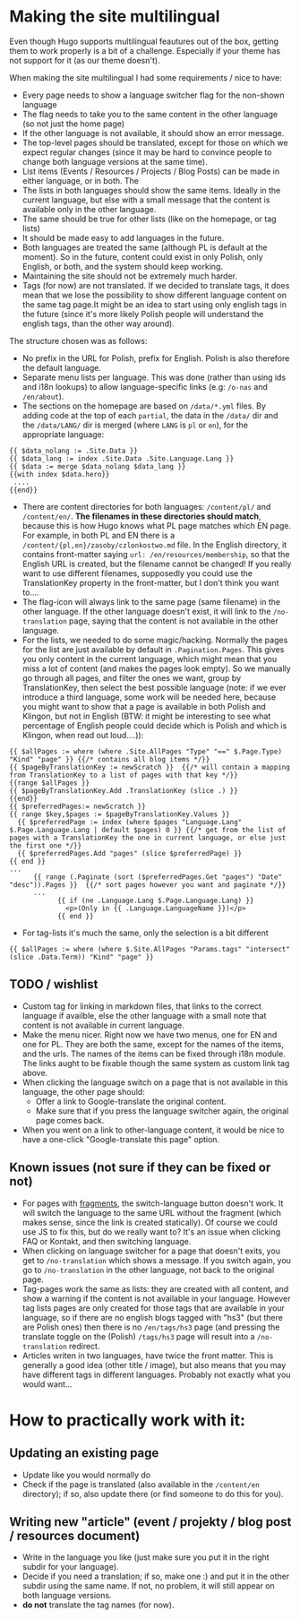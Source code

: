 # Making the site multilingual

Even though Hugo supports multilingual feautures out of the box, getting them to work properly is a bit of a challenge.
Especially if your theme has not support for it (as our theme doesn't).

When making the site multilingual I had some requirements / nice to have:
- Every page needs to show a language switcher flag for the non-shown language
- The flag needs to take you to the same content in the other language (so not just the home page)
- If the other language is not available, it should show an error message.
- The top-level pages should be translated, except for those on which we expect regular changes (since it may be hard to convince people to change both language versions at the same time).
- List items (Events / Resources / Projects / Blog Posts) can be made in either language, or in both. The 
- The lists in both languages should show the same items. Ideally in the current language, but else with a small message that the content is available only in the other language.
- The same should be true for other lists (like on the homepage, or tag lists)
- It should be made easy to add languages in the future.
- Both languages are treated the same (although PL is default at the moment). So in the future, content could exist in only Polish, only English, or both, and the system should keep working.
- Maintaining the site should not be extremely much harder.
- Tags (for now) are not translated. If we decided to translate tags, it does mean that we lose the possibility to show different language content on the same tag page.It might be an idea to start using only english tags in the future (since it's more likely Polish people will understand the english tags, than the other way around).

The structure chosen was as follows:
- No prefix in the URL for Polish, prefix for English. Polish is also therefore the default language.
- Separate menu lists per language. This was done (rather than using ids and i18n lookups) to allow language-specific links (e.g: `/o-nas` and `/en/about`).
- The sections on the homepage are based on `/data/*.yml` files. By adding code at the top of each `partial`, the data in the `/data/` dir and the `/data/LANG/` dir is merged (where `LANG` is `pl` or `en`), for the appropriate language:
```
{{ $data_nolang := .Site.Data }}
{{ $data_lang := index .Site.Data .Site.Language.Lang }}
{{ $data := merge $data_nolang $data_lang }}
{{with index $data.hero}}
 ....
{{end}}
```
- There are content directories for both languages: `/content/pl/` and `/content/en/`. **The filenames in these directories should match**, because this is how Hugo knows what PL page matches which EN page. For example, in both PL and EN there is a `/content/{pl,en}/zasoby/czlonkostwo.md` file. In the English directory, it contains front-matter saying `url: /en/resources/membership`, so that the English URL is created, but the filename cannot be changed! If you really want to use different filenames, supposedly you could use the TranslationKey property in the front-matter, but I don't think you want to....
- The flag-icon will always link to the same page (same filename) in the other language. If the other language doesn't exist, it will link to the `/no-translation` page, saying that the content is not available in the other language.
- For the lists, we needed to do some magic/hacking. Normally the pages for the list are just available by default in `.Pagination.Pages`. This gives you only content in the current language, which might mean that you miss a lot of content (and makes the pages look empty). So we manually go through all pages, and filter the ones we want, group by TranslationKey, then select the best possible language (note: if we ever introduce a third language, some work will be needed here, because you might want to show that a page is available in both Polish and Klingon, but not in English (BTW: it might be interesting to see what percentage of English people could decide which is Polish and which is Klingon, when read out loud....)):
```
{{ $allPages := where (where .Site.AllPages "Type" "==" $.Page.Type) "Kind" "page" }} {{/* contains all blog items */}}
{{ $pageByTranslationKey := newScratch }}  {{/* will contain a mapping from TranslationKey to a list of pages with that key */}}
{{range $allPages }}
{{ $pageByTranslationKey.Add .TranslationKey (slice .) }}
{{end}}
{{ $preferredPages:= newScratch }}
{{ range $key,$pages := $pageByTranslationKey.Values }}
  {{ $preferredPage := index (where $pages "Language.Lang" $.Page.Language.Lang | default $pages) 0 }} {{/* get from the list of pages with a TranslationKey the one in current language, or else just the first one */}}
  {{ $preferredPages.Add "pages" (slice $preferredPage) }}
{{ end }}
...
      {{ range (.Paginate (sort ($preferredPages.Get "pages") "Date" "desc")).Pages }}  {{/* sort pages however you want and paginate */}}
      ...
            {{ if (ne .Language.Lang $.Page.Language.Lang) }} 
              <p>(Only in {{ .Language.LanguageName }})</p>
            {{ end }}
```
- For tag-lists it's much the same, only the selection is a bit different
```
{{ $allPages := where (where $.Site.AllPages "Params.tags" "intersect" (slice .Data.Term)) "Kind" "page" }}
```


## TODO / wishlist
- Custom tag for linking in markdown files, that links to the correct language if availble, else the other language with a small note that content is not available in current language.
- Make the menu nicer. Right now we have two menus, one for EN and one for PL. They are both the same, except for the names of the items, and the urls. The names of the items can be fixed through i18n module. The links aught to be fixable though the same system as custom link tag above.
- When clicking the language switch on a page that is not available in this language, the other page should:
    - Offer a link to Google-translate the original content.
    - Make sure that if you press the language switcher again, the original page comes back.
- When you went on a link to other-language content, it would be nice to have a one-click "Google-translate this page" option.

## Known issues (not sure if they can be fixed or not)

- For pages with [fragments](https://en.wikipedia.org/wiki/URI_fragment), the switch-language button doesn't work. It will switch the language to the same URL without the fragment (which makes sense, since the link is created statically). Of course we could use JS to fix this, but do we really want to?
It's an issue when clicking FAQ or Kontakt, and then switching language.
- When clicking on language switcher for a page that doesn't exits, you get to `/no-translation` which shows a message. If you switch again, you go to `/no-translation` in the other language, not back to the original page.
- Tag-pages work the same as lists: they are created with all content, and show a warning if the content is not available in your language. However tag lists pages are only created for those tags that are available in your language, so if there are no english blogs tagged with "hs3" (but there are Polish ones) then there is no `/en/tags/hs3` page (and pressing the translate toggle on the (Polish) `/tags/hs3` page will result into a `/no-translation` redirect.
- Articles writen in two languages, have twice the front matter. This is generally a good idea (other title / image), but also means that you may have different tags in different languages. Probably not exactly what you would want...

# How to practically work with it:
## Updating an existing page
- Update like you would normally do
- Check if the page is translated (also available in the `/content/en` directory); if so, also update there (or find someone to do this for you).

## Writing new "article" (event / projekty / blog post / resources document)
- Write in the language you like (just make sure you put it in the right subdir for your language).
- Decide if you need a translation; if so, make one :) and put it in the other subdir using the same name. If not, no problem, it will still appear on both language versions.
- **do not** translate the tag names (for now).
